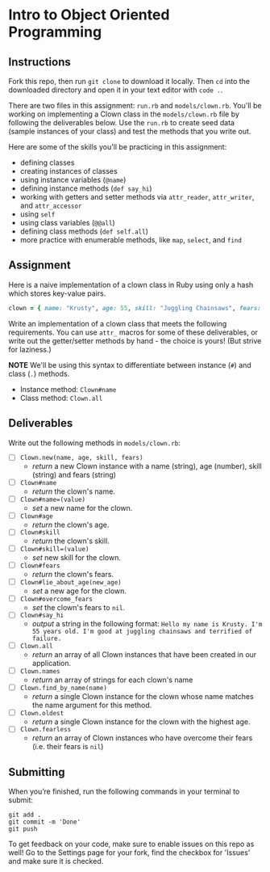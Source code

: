 # Intro to Object Oriented Programming

## Instructions

Fork this repo, then run `git clone` to download it locally. Then `cd` into the downloaded directory and open it in your text editor with `code .`.

There are two files in this assignment: `run.rb` and `models/clown.rb`. You'll be working on implementing a Clown class in the `models/clown.rb` file by following the deliverables below. Use the `run.rb` to create seed data (sample instances of your class) and test the methods that you write out.

Here are some of the skills you'll be practicing in this assignment:

- defining classes
- creating instances of classes
- using instance variables (`@name`)
- defining instance methods (`def say_hi`)
- working with getters and setter methods via `attr_reader`, `attr_writer`, and `attr_accessor`
- using `self`
- using class variables (`@@all`)
- defining class methods (`def self.all`)
- more practice with enumerable methods, like `map`, `select`, and `find`

## Assignment

Here is a naive implementation of a clown class in Ruby using only a hash which stores key-value pairs.

```rb
clown = { name: "Krusty", age: 55, skill: "Juggling Chainsaws", fears: "Failure" }
```

Write an implementation of a clown class that meets the following requirements. You can use `attr_` macros for some of these deliverables, or write out the getter/setter methods by hand - the choice is yours! (But strive for laziness.)

**NOTE** We'll be using this syntax to differentiate between instance (`#`) and class (`.`) methods.

- Instance method: `Clown#name`
- Class method: `Clown.all`

## Deliverables

Write out the following methods in `models/clown.rb`:

- [ ] `Clown.new(name, age, skill, fears)`
    - *return* a new Clown instance with a name (string), age (number), skill (string) and fears (string)
- [ ] `Clown#name`
    - *return* the clown's name.
- [ ] `Clown#name=(value)`
    - *set* a new name for the clown.
- [ ] `Clown#age`
    - *return* the clown's age.
- [ ] `Clown#skill`
    - *return* the clown's skill.
- [ ] `Clown#skill=(value)`
    - *set* new skill for the clown.
- [ ] `Clown#fears`
    - *return* the clown's fears.
- [ ] `Clown#lie_about_age(new_age)`
    - *set* a new age for the clown.
- [ ] `Clown#overcome_fears`
    - *set* the clown's fears to `nil`.
- [ ] `Clown#say_hi`
    - *output* a string in the following format: `Hello my name is Krusty. I'm 55 years old. I'm good at juggling chainsaws and terrified of failure.`
- [ ] `Clown.all`
    - *return* an array of all Clown instances that have been created in our application.
- [ ] `Clown.names`
    - *return* an array of strings for each clown's name
- [ ] `Clown.find_by_name(name)`
    - *return* a single Clown instance for the clown whose name matches the name argument for this method.
- [ ] `Clown.oldest`
    - *return* a single Clown instance for the clown with the highest age.
- [ ] `Clown.fearless`
    - *return* an array of Clown instances who have overcome their fears (i.e. their fears is `nil`)


## Submitting

When you’re finished, run the following commands in your terminal to submit:

```
git add .
git commit -m 'Done'
git push
```

To get feedback on your code, make sure to enable issues on this repo as well! Go to the Settings page for your fork, find the checkbox for 'Issues' and make sure it is checked.


